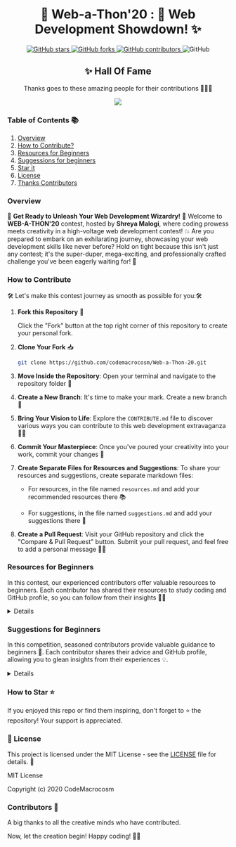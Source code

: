 

<div align="center">

# 🎉 Web-a-Thon'20 : 🚀 Web Development Showdown! ✨

</div>
<p align="center">
  <a href="https://github.com/CodeMacrocosm/Web-a-Thon-20/stargazers">
    <img src="https://img.shields.io/github/stars/CodeMacrocosm/Web-a-Thon-20?style=flat-square" alt="GitHub stars">
  </a>
  <a href="https://github.com/CodeMacrocosm/Web-a-Thon-20/network">
    <img src="https://img.shields.io/github/forks/CodeMacrocosm/Web-a-Thon-20?style=flat-square" alt="GitHub forks">
  </a>
  <a href="https://github.com/codemacrocosm/Web-a-Thon-20/graphs/contributors">
    <img src="https://img.shields.io/github/contributors/codemacrocosm/Web-a-Thon-20.svg" alt="GitHub contributors">
  </a>
  <img src="https://img.shields.io/github/license/CodeMacrocosm/Web-a-Thon-20" alt="GitHub">
</p>

<div align="center">

## ✨ Hall Of Fame

Thanks goes to these amazing people for their contributions 🎉🎉🎉

<a href="https://github.com/codeMacrocosm/Web-a-Thon-20/graphs/contributors">
  <img src="https://contrib.rocks/image?repo=codeMacrocosm/Web-a-Thon-20" />
</a>

</div>




### Table of Contents 📚

1. [Overview](#overview)
2. [How to Contribute?](#how-to-contribute)
3. [Resources for Beginners](https://github.com/CodeMacrocosm/Web-a-Thon-20/edit/master/README.md#resources-for-beginners)
4. [Suggessions for beginners](https://github.com/CodeMacrocosm/Web-a-Thon-20/edit/master/README.md#suggestions-for-beginners)
5. [Star it](#how-to-star-)
6. [License](#-license)
7. [Thanks Contributors](#contributors-)


### Overview

🌟 **Get Ready to Unleash Your Web Development Wizardry!** 🌟 Welcome to **WEB-A-THON'20** contest, hosted by **Shreya Malogi**, where coding prowess meets creativity in a high-voltage web development contest! 💥 Are you prepared to embark on an exhilarating journey, showcasing your web development skills like never before? Hold on tight because this isn't just any contest; it's the super-duper, mega-exciting, and professionally crafted challenge you've been eagerly waiting for! 🚀




###  How to Contribute

🛠️ Let's make this contest journey as smooth as possible for you:🛠️

1. **Fork this Repository** 🍴

   Click the "Fork" button at the top right corner of this repository to create your personal fork.

2. **Clone Your Fork** 📥

   ```bash
   git clone https://github.com/codemacrocosm/Web-a-Thon-20.git
   ```

3. **Move Inside the Repository**: Open your terminal and navigate to the repository folder 📂

4. **Create a New Branch**: It's time to make your mark. Create a new branch 🌱

5. **Bring Your Vision to Life**: Explore the `CONTRIBUTE.md` file to discover various ways you can contribute to this web development extravaganza 🚀💡

6. **Commit Your Masterpiece**: Once you've poured your creativity into your work, commit your changes 🎨

7. **Create Separate Files for Resources and Suggestions**: To share your resources and suggestions, create separate markdown files:
   
    - For resources, in the file named `resources.md` and add your recommended resources there 📚

    - For suggestions, in the file named `suggestions.md` and add your suggestions there 💬


8. **Create a Pull Request**: Visit your GitHub repository and click the "Compare & Pull Request" button. Submit your pull request, and feel free to add a personal message 🚀💬

### Resources for Beginners

In this contest, our experienced contributors offer valuable resources to beginners. Each contributor has shared their resources to study coding and GitHub profile, so you can follow from their insights 🚀💡
<details>


| Contributor           | GitHub Profile                                     | Resources                                                                                                                                                                           |
| ---------------------- | ------------------------------------------------- | ----------------------------------------------------------------------------------------------------------------------------------------------------------------------------------- |
| Anuj Khadka           | [Anuj-Khadka](https://github.com/Anuj-Khadka)     | YouTube channels like [Telusko](https://www.youtube.com/channel/UC59K-uG2A5ogwIrHw4bmlEg), [Codewithharry](https://www.youtube.com/channel/UCeVMnSShP_Iviwkknt83cww), and Websites like [W3school](https://www.w3schools.com/), [Python](https://www.python.org/doc/) for documentation learning. |
| hemabhagnani          | [hemabhagnani](https://github.com/hemabhagnani) | [Flutter beginner Tutorial](https://www.youtube.com/watch?v=1ukSR1GRtMU&list=PL4cUxeGkcC9jLYyp2Aoh6hcWuxFDX6PBJ)                                                                   |
| Anjali Soni           | [anjalisoni3655](https://github.com/anjalisoni3655) | [Sololearn](https://www.sololearn.com/).                                                                                                                                          |
| Prakash               | [prakash-sah-lab](https://github.com/prakash-sah-lab) | [Mr sir G](https://youtu.be/wdejN42iSEY).                                                                                                                                     |
| shruthi               | [shruthi-kotawar](https://github.com/shruthi-kotawar) | [nptel](https://nptel.ac.in/).                                                                                                                                                   |
| Sameera               | [sameera-7](https://github.com/sameera-7)         | [Khan Academy](https://www.khanacademy.org/).                                                                                                                                     |
| shruthi               | [shruthi-kotawar](https://github.com/shruthi-kotawar) | [nptel](https://nptel.ac.in/).                                                                                                                                                   |
| Niharika              | [niharikaponugoti](https://github.com/niharikaponugoti) | [edwisely](https://www.edwisely.com/).                                                                                                                                         |
| chandrasangna         | [chandrasangna.noundla](https://github.com/chandrasangna.noundla) | [coursera](https://www.coursera.org/).                                                                                                                                     |
| Dragon-fly-dev        | [dragon-fly-dev](https://github.com/dragon-fly-dev) | [openclassroom](https://www.openclassroom.com/).                                                                                                                                   |
| Srujana               | [srujana-55](https://GitHub.com/srujana-55)       | [swoyam](https://www.swoyam.org/).                                                                                                                                              |
| Anwar Ali             | [Anwarali](https://github.com/Anwarali)           | [Free Code camp](https://www.freecodecamp.org/).                                                                                                                                 |
| Bruno Almeida         | [Brunopbb](https://github.com/Brunopbb)           | [CBFCursos](https://www.youtube.com/user/canalfessorbruno).                                                                                                                       |
| jyoti                 | [jyoti88](https://github.com/jyoti88)             | [Mr sir G](https://youtu.be/wdejN42iSEY), [Khan Academy](https://www.khanacademy.org/).                                                                                           |
| bhargavi              | [Bhargavirudravarapu](https://github.com/Bhargavirudravarapu) | [unschool](https://www.unschool.in).                                                                                                                                          |
| Sahil                 | [Sahil-k1509](https://github.com/Sahil-k1509)     | Various YouTube channels including [Tech With Tim](https://www.youtube.com/channel/UC4JX40jDee_tINbkjycV4Sg), [Freecodecamp](https://www.youtube.com/channel/UC8butISFwT-Wl7EV0hUK0BQ), [Code With Harry](https://www.youtube.com/channel/UCeVMnSShP_Iviwkknt83cww), and more. |
| Partha                | [parth93QA](https://github.com/parth93QA)         | [Colt Steele](https://www.youtube.com/c/ColtSteeleCode/playlists), [The New Boston](https://www.youtube.com/user/thenewboston), [Programming with Mosh](https://www.youtube.com/user/programmingwithmosh). |
| Gabrielle             | [GabbyJ](https://github.com/GabbyJ)               | [Angela Yu's The Complete 2020 Web Development Bootcamp](https://www.udemy.com/course/the-complete-web-development-bootcamp/), [Mike Dane on Youtube](https://www.youtube.com/playlist?list=PLLAZ4kZ9dFpMMs5lskzBApYXn0bl7emsW).                                  |
| Shubhani              | [Shubhani](https://github.com/Shubhani)           | [coursera](https://www.coursera.org).                                                                                                                                           |
| AMAR                  | [ak0982](https://github.com/ak0982)               | [interviewbit](https://www.interviewbit.com/).                                                                                                                                  |                                                                                                  |
| zomsik                | [zomsik](https://github.com/zomsik)               | [automatetheboringstuff](https://automatetheboringstuff.com).                                                                                                                     |
| Kashyap               | [coderninjakashyap](https://github.com/coderninjakashyap) | [Coding Omega](https://www.youtube.com/c/codingomega) YouTube Channel for learning Web Design.                                                                                   |
| ilham                 | [sadopsa](https://github.com/sadopsa)             | [w33schools](https://www.w3schools.com/).                                                                                                                                       |
| sunil                 | [noob3426](https://github.com/noob3426)           | [codeforces](https://codeforces.com/).                                                                                                                                         |
| Anushree              | [Anushree176](https://github.com/Anushree176)     | [GeeksForGeeks](https://www.geeksforgeeks.org/), [Codecademy](https://www.codecademy.com/), [DataCamp](https://www.datacamp.com/), [Coursera](https://www.coursera.org/search?query=data%20science&).                                                 |
| Sanyam                | [sanyammm](https://github.com/sanyammm)           | [Apni Kaksha](https://www.youtube.com/channel/UCF7BExjT2zH_mmyqOB139Dg), [Frontend Mentor](https://www.frontendmentor.io/challenges), [Avocoder](https://www.theavocoder.com/complete-javascript), [Progate](https://progate.com).               |
| Prateek               | [Ocoderdude](https://github.com/Ocoderdude/)      | YouTube Channels: [Traversy Media](https://www.youtube.com/user/TechGuyWeb), [FreeCodeCamp](https://www.youtube.com/channel/UC8butISFwT-Wl7EV0hUK0BQ), [The Net Ninja](https://www.youtube.com/channel/UCW5YeuERMmlnqo4oq8vwUpg), [Google Chrome Developers](https://www.youtube.com/user/ChromeDevelopers), [The New Boston](https://www.youtube.com/user/thenewboston), [Derek Banas](https://www.youtube.com/user/derekbanas), [Academind](https://www.youtube.com/channel/UCSJbGtTlrDami-tDGPUV9-w). |
| Aastha Bansal         | [aastha271100](https://github.com/aastha271100)   | [Leetcode](https://www.leetcode.com), [Hackerrank](https://www.hackerrank.com), [Coursera](https://www.coursera.org).                                                           |
| Katrina Yates         | [DekyDesigns](https://github.com/DekyDesigns)     | Udemy with instructors like [Andrei Neagoie](https://www.udemy.com/user/andrei-neagoie/) and [Colt Steele](https://www.udemy.com/user/coltsteele/), [Free Code Camp](https://www.freecodecamp.org/learn), [Code Pen](https://codepen.io/), [Coursera](https://coursera.org), [w3schools](https://www.w3schools.com/), [Stack Overflow](https://stackoverflow.com/). |
| Romil Jain            | [romilj012](https://github.com/romilj012)         | Codechef, BootCamp, Coursera, Udemy.                                                                                                                                              |
| Prachi Vaishnav       | [vaishnavprachi98](https://github.com/vaishnavprachi98) | Leetcode, Hackerrank, Coursera, Udemy, StackOverflow community.                                                                                                                  |
| Areen                 | [Areen161](https://github.com/Areen161)           | [Sololearn](https://www.sololearn.com/).                                                                                                                                          |
| Manik                 |                                                   | [first pull](https://github.com/Manik-Chauhan/first-contributions) for your first pull request.                                                                                   |
| Sneha                 |             | Practice problems on platforms like [HackerRank](http://hackerrank.com), [HackerEarth](http://hackerearth.com), [CodeChef](http://codechef.com), [TopCoder](http://topcoder.com), [CodeForces](http://codeforces.com), [ProjectEuler](http://projecteuler.net), and [LeetCode](https://leetcode.com). |
| Akanksha7             |                                                   | YouTube channel [techguyweb](https://www.youtube.com/user/TechGuyWeb).          


</details>
                                                          
### Suggestions for Beginners

In this competition, seasoned contributors provide valuable guidance to beginners 🚀. Each contributor shares their advice and GitHub profile, allowing you to glean insights from their experiences 💡.

<details>

| Contributor          | GitHub Profile                                      | Suggestion                                                                                                                        |
| -------------------- | -------------------------------------------------- | --------------------------------------------------------------------------------------------------------------------------------- |
| hemabhagnani50       | [hemabhagnani50](https://github.com/hemabhagnani)  | Do not worry that others are better than you; just keep in mind that you can and you will.                                      |
| uzumakinaruto96      | [uzumakinaruto96](https://github.com/uzumakinaruto96) | Always believe in yourself.                                                                                                   |
| Abhishek Vishwakarma | [Abhishek765](https://github.com/Abhishek765)      | Learn complete web development from HTML, CSS, JS to backend and Deployment too!! Follow the [Link](https://www.youtube.com/watch?v=6mbwJ2xhgzM&list=PLu0W_9lII9agiCUZYRsvtGTXdxkzPyItg). |
| Sneha                | [Snehakri022](https://github.com/Snehakri022)      | Don’t give up early; It may take weeks to get started.                                                                        |
| Anjali Soni          | [anjalisoni3655](https://github.com/anjalisoni3655) | Explore different fields be it machine learning, development, cyber security, etc. at least once. Don't go with the current trend. Be yourself 🙂. |
| Mousumi Das          | [MousumiDas625](https://github.com/MousumiDas625)  | First, go through some videos relating to all the functionalities on GitHub, then start by editing some README files and sending those as PR's. You will feel more comfortable in solving the issues and contributing to the domain(s) of your interest. |
| Prakash kumar        | [prakash-sah-lab](https://github.com/prakash-sah-lab) | Don't think coding is hard. Start learning from the zero level; firstly, watch some videos and know about the language.        |
| Shruthi              | [shruthi-kotawar](https://gitHub.com/shruthi-kotawar) | Never sit for long between programming. Resolve real hard problems by taking a walk.                                           |
| RonitDutta           | [RD91](https://github.com/RD91)                    | For learning anything, you don't need to pay for it; you can get it on YouTube, the best place to learn.                      |
| Sameera              | [sameera-7](https://github.com/sameera-7)           | Use Version Control Software.                                                                                                  |
| Niharika             | [Niharikaponugoti](https://gitHub.com/Niharikaponugoti) | Learn by doing. Always play with the code while learning.                                                                  |
| chandrasangna        | [shruthi-kotawar](https://github.com/shruthi-kotawar) | Starting your software development career can be scary, but also very exciting.                                              |
| srujana              | [GitHub.com/srujana-55](https://GitHub.com/srujana-55) | Don't be afraid of coding; you have to start from the basics.                                                               |
| Partha               | [parth93QA](https://github.com/parth93QA)          | Practice and learn; do not worry about your mistakes; you will eventually find your way.                                    |
| MasterBrian99        | [MasterBrian99](https://github.com/MasterBrian99)    | No one is perfect; that's why IDE has autocompletion. Never give up, always be yourself.                                       |
| Shubhani             | [Shubhani25](https://github.com/Shubhani25)        | Start everything from basics and do not worry at all. Practicing and doing everything on your own will fill you with confidence, and then your hard work will pay off. Don't ever feel low; everything will be by your side. |
| VivianeRamos         | [vivi3008](https://github.com/vivi3008)            | Persist even when you think you will not succeed.                                                                           |
| CHiGi                | [imCHiGi](https://github.com/imCHiGi)              | Always play with the code while learning and pick a project you like. Try to enhance it every time you learn a new concept.     |
| Pahlevi              | [pahlevikun](https://github.com/pahlevikun)        | Always learn something new every day.                                                                                        |
| Harpreet Madaan      | [harpreet199](https://github.com/harpreet199)      | Understand your field of interest, focus on one field, and master it while moving towards other technology.                   |
| Prateek              | [Ocoderdude](https://github.com/Ocoderdude)        | Do not memorize solutions to competitive problems; instead, understand the logic or the pattern used in the problem. Try to make your code optimized with good space and time complexity. |

</details>


### How to Star ⭐

If you enjoyed this repo or find them inspiring, don't forget to ⭐ the repository! Your support is appreciated.

### 📄 License

This project is licensed under the MIT License - see the [LICENSE](LICENSE) file for details. 📜

MIT License

Copyright (c) 2020 CodeMacrocosm


### Contributors 🙌

A big thanks to all the creative minds who have contributed.

Now, let the creation begin! Happy coding! 🎨✨



